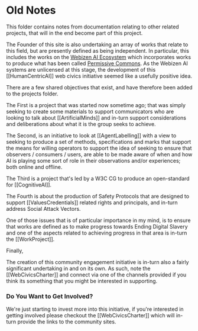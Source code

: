 # Old Notes
This folder contains notes from documentation relating to other related projects, that will in the end become part of this project.

The Founder of this site is also undertaking an array of works that relate to this field, but are presently defined as being independent.  In particular, this includes the works on the [Webizen AI Ecosystem](https://devdocs.webizen.org/) which incorporates works to produce what has been called [Permissive Commons](https://devdocs.webizen.org/PermissiveCommons/).  As the Webizen AI systems are unlicensed at this stage, the development of this [[HumanCentricAI]] web civics initiative seemed like a usefully positive idea.

There are a few shared objectives that exist, and have therefore been added to the projects folder.  

The First is a project that was started now sometime ago; that was simply seeking to create some materials to support communicators who are looking to talk about [[ArtificialMinds]] and in-turn support considerations and deliberations about what it is the group seeks to achieve.

The Second, is an initiative to look at [[AgentLabelling]] with a view to seeking to produce a set of methods, specifications and marks that support the means for willing operators to support the idea of seeking to ensure that observers / consumers / users, are able to be made aware of when and how AI is playing some sort of role in their observations and/or experiences; both online and offline. 

The Third is a project that's led by a W3C CG to produce an open-standard for [[CognitiveAI]]. 

The Fourth is about the production of Safety Protocols that are designed to support [[ValuesCredentials]] related rights and principals, and in-turn address  Social Attack Vectors.

One of those issues that is of particular importance in my mind, is to ensure that works are defined as to make progress towards Ending Digital Slavery and one of the aspects related to achieving progress in that area is in-turn the [[WorkProject]].

Finally, 

The creation of this community engagement initiative is in-turn also a fairly significant undertaking in and on its own.  As such, note the [[WebCivicsCharter]] and connect via one of the channels provided if you think its something that you might be interested in supporting.

### Do You Want to Get Involved?

We're just starting to invest more into this initiative, if you're interested in getting involved please checkout the [[WebCivicsCharter]] which will in-turn provide the links to the community sites.
